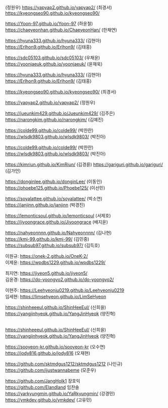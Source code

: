 (정원우)  https://yapyap2.github.io/yapyap2/
(최경서)  https://kyeongseo90.github.io/kyeongseo90/

https://Yoon-97.github.io/Yoon-97 (하윤철)   
https://chaeyeonhan.github.io/ChaeyeonHan/ (한채연)

https://hyuna333.github.io/hyuna333/ (김현아)
https://Erlhon9.github.io/Erlhon9/ (김태홍)

https://sdc05103.github.io/sdc05103/ (우채윤)  
https://yoonjaeuk.github.io/yoonjaeuk/ (윤재욱)

https://hyuna333.github.io/hyuna333/ (김현아)  
https://Erlhon9.github.io/Erlhon9/ (김태홍)


https://kyeongseo90.github.io/kyeongseo90/ (최경서)  

https://yapyap2.github.io/yapyap2/ (정원우)


https://jueunkim429.github.io/Jueunkim429/ (김주은)  
https://narongkim.github.io/narongkim/ (김예진)

https://colde99.github.io/colde99/ (박찬란)  
https://wlsdk9803.github.io/wlsdk9803/ (박진아)





https://colde99.github.io/colde99/ (박찬란) <br/>
https://wlsdk9803.github.io/wlsdk9803/ (박진아)

https://kimriun.github.io/KimRiun/ (김경륜)
https://gariguri.github.io/gariguri/ (김가언)


https://donginlee.github.io/donginLee/ (이동인)  
https://phoebe125.github.io/Phoebe125/ (이선민)

https://soyalattee.github.io/soyalattee/ (박소연)
https://janjinn.github.io/janjinn (박경진)

https://lemonticsoul.github.io/lemonticsoul (서제호)  
https://jiyoongrace.github.io/Jiyoongrace (배지윤)


https://nahyeonnnn.github.io/Nahyeonnnn/ (김나현)  
https://kmj-99.github.io/kmj-99/ (김민중)  
https://subsub97.github.io/subsub97/ (김득호)


이원규: https://onek-2.github.io/OneK-2/  
이제윤: https://wpdbs1229.github.io/wpdbs1229/  



최지연: https://jiyeon5.github.io/jiyeon5/  
김윤경: https://do-yoongyo2.github.io/do-yoongyo2/


이현주: https://Leehyeonju0219.github.io/Leehyeonju0219  
임세현: https://limsehyeon.github.io/LimSeHyeon

https://shinheeeul.github.io/ShinHeeEul/ (신희을)  
https://yangjinhyeok.github.io/YangJinHyeok (양진혁)  


<br> https://shinheeeul.github.io/ShinHeeEul/ (신희을)
<br> https://yangjinhyeok.github.io/YangJinHyeok (양진혁)

https://sooyeon-kr.github.io/sooyeon-kr (오수연)
https://jody816.github.io/jody816 (오재현)

https://github.com/sktmdgus1212/sktmdgus1212 (나인규)  
https://github.com/ijustwannabeme (모준우)


https://github.com/JangHoIk1    장호익  
https://github.com/Elandland    임찬솔  
https://yarkyungmin.github.io/YaRkyungmin/ (강경민)  
https://ymkdev.github.io/ymkdev/ (고유민)

